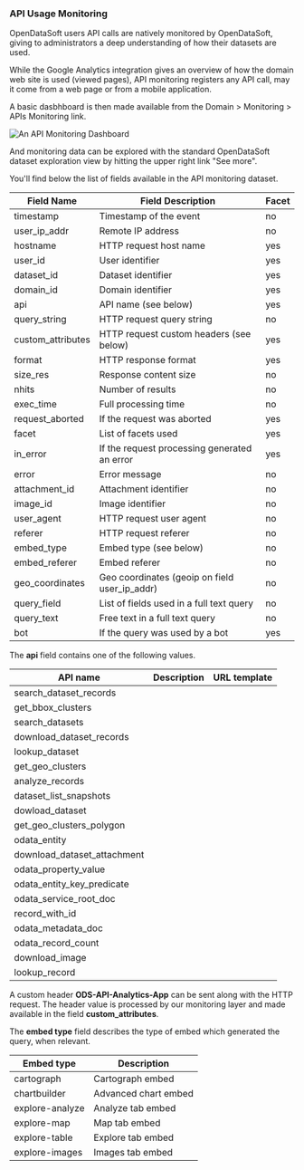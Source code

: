 ### API Usage Monitoring

OpenDataSoft users API calls are natively monitored by OpenDataSoft, giving to administrators a deep understanding of how their datasets are used.

While the Google Analytics integration gives an overview of how the domain web site is used (viewed pages), API monitoring registers any API call, may it come from a web page or from a mobile application. 

A basic dasbhboard is then made available from the Domain > Monitoring > APIs Monitoring link.

![An API Monitoring Dashboard](api-monitoring-en.jpg)

And monitoring data can be explored with the standard OpenDataSoft dataset exploration view by hitting the upper right link "See more".

You'll find below the list of fields available in the API monitoring dataset.

Field Name | Field Description | Facet
---------- | ----------------- | -----
timestamp | Timestamp of the event | no
user_ip_addr | Remote IP address | no
hostname | HTTP request host name | yes
user_id |  User identifier | yes
dataset_id | Dataset identifier | yes
domain_id | Domain identifier | yes
api | API name (see below) | yes
query_string | HTTP request query string | no
custom_attributes | HTTP request custom headers (see below)| yes
format | HTTP response format | yes
size_res | Response content size | no
nhits | Number of results | no
exec_time | Full processing time | no
request_aborted | If the request was aborted | yes
facet |  List of facets used | yes
in_error | If the request processing generated an error | yes
error | Error message | no
attachment_id | Attachment identifier | no
image_id | Image identifier | no
user_agent | HTTP request user agent | no
referer | HTTP request referer | no
embed_type | Embed type (see below) | no
embed_referer | Embed referer | no
geo_coordinates | Geo coordinates (geoip on field user_ip_addr) | no
query_field | List of fields used in a full text query | no
query_text | Free text in a full text query | no
bot | If the query was used by a bot | yes

The **api** field contains one of the following values.

API name | Description | URL template
-------- | ----------- | ------------
search_dataset_records |
get_bbox_clusters |
search_datasets |
download_dataset_records |
lookup_dataset |
get_geo_clusters |
analyze_records |
dataset_list_snapshots |
dowload_dataset |
get_geo_clusters_polygon |
odata_entity |
download_dataset_attachment |
odata_property_value |
odata_entity_key_predicate |
odata_service_root_doc |
record_with_id |
odata_metadata_doc |
odata_record_count |
download_image |
lookup_record |

A custom header **ODS-API-Analytics-App** can be sent along with the HTTP request. The header value is processed by our monitoring layer and made available in the field **custom_attributes**.

The **embed type** field describes the type of embed which generated the query, when relevant. 

Embed type | Description
---------- | -----------
cartograph | Cartograph embed
chartbuilder | Advanced chart embed
explore-analyze | Analyze tab embed
explore-map | Map tab embed
explore-table | Explore tab embed
explore-images | Images tab embed